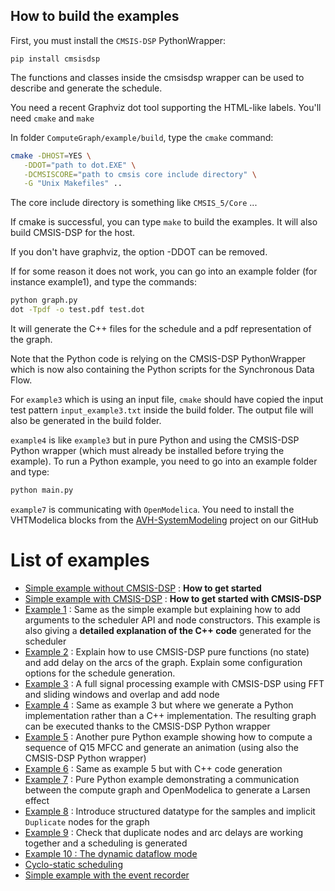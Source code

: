 ## How to build the examples

First, you must install the `CMSIS-DSP` PythonWrapper:

```
pip install cmsisdsp
```

The functions and classes inside the cmsisdsp wrapper can be used to describe and generate the schedule.

You need a recent Graphviz dot tool supporting the HTML-like labels. You'll need `cmake` and `make`

In folder `ComputeGraph/example/build`, type the `cmake` command:

```bash
cmake -DHOST=YES \
   -DDOT="path to dot.EXE" \
   -DCMSISCORE="path to cmsis core include directory" \
   -G "Unix Makefiles" ..
```

The core include directory is something like `CMSIS_5/Core` ...

If cmake is successful, you can type `make` to build the examples. It will also build CMSIS-DSP for the host.

If you don't have graphviz, the option -DDOT can be removed.

If for some reason it does not work, you can go into an example folder (for instance example1), and type the commands:

```bash
python graph.py 
dot -Tpdf -o test.pdf test.dot
```

It will generate the C++ files for the schedule and a pdf representation of the graph.

Note that the Python code is relying on the CMSIS-DSP PythonWrapper which is now also containing the Python scripts for the Synchronous Data Flow.

For `example3` which is using an input file, `cmake` should have copied the input test pattern `input_example3.txt` inside the build folder. The output file will also be generated in the build folder.

`example4` is like `example3` but in pure Python and using the CMSIS-DSP Python wrapper (which must already be installed before trying the example). To run a Python example, you need to go into an example folder and type:

```bash
python main.py
```

`example7` is communicating with `OpenModelica`. You need to install the VHTModelica blocks from the [AVH-SystemModeling](https://github.com/ARM-software/VHT-SystemModeling) project on our GitHub

# List of examples

* [Simple example without CMSIS-DSP](simple/README.md) : **How to get started**
* [Simple example with CMSIS-DSP](simpledsp/README.md) : **How to get started with CMSIS-DSP**
* [Example 1](example1/README.md) : Same as the simple example but explaining how to add arguments to the scheduler API and node constructors. This example is also giving a **detailed explanation of the C++ code** generated for the scheduler
* [Example 2](example2/README.md) : Explain how to use CMSIS-DSP pure functions (no state) and add delay on the arcs of the graph. Explain some configuration options for the schedule generation.
* [Example 3](example3/README.md) : A full signal processing example with CMSIS-DSP using FFT and sliding windows and overlap and add node
* [Example 4](example4/README.md) : Same as example 3 but where we generate a Python implementation rather than a C++ implementation. The resulting graph can be executed thanks to the CMSIS-DSP Python wrapper
* [Example 5](example5/README.md) : Another pure Python example showing how to compute a sequence of Q15 MFCC and generate an animation (using also the CMSIS-DSP Python wrapper)
* [Example 6](example6/README.md) : Same as example 5 but with C++ code generation
* [Example 7](example7/README.md) : Pure Python example demonstrating a communication between the compute graph and OpenModelica to generate a Larsen effect
* [Example 8](example8/README.md) : Introduce structured datatype for the samples and implicit `Duplicate` nodes for the graph
* [Example 9](example9/README.md) : Check that duplicate nodes and arc delays are working together and a scheduling is generated
* [Example 10 : The dynamic dataflow mode](example10/README.md)
* [Cyclo-static scheduling](cyclo/README.md)
* [Simple example with the event recorder](eventrecorder/README.md)

